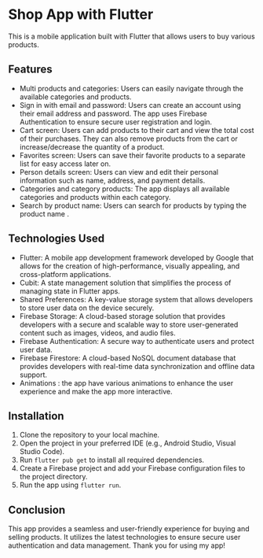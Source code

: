 # Shop App with Flutter

This is a mobile application built with Flutter that allows users to buy  various products. 

## Features

- Multi products and categories:  Users can easily navigate through the available categories and products.
- Sign in with email and password: Users can create an account using their email address and password. The app uses Firebase Authentication to ensure secure user registration and login.
- Cart screen: Users can add products to their cart and view the total cost of their purchases. They can also remove products from the cart or increase/decrease the quantity of a product.
- Favorites screen: Users can save their favorite products to a separate list for easy access later on.
- Person details screen: Users can view and edit their personal information such as name, address, and payment details.
- Categories and category products: The app displays all available categories and products within each category.
- Search by product name: Users can search for products by typing the product name .

## Technologies Used

- Flutter: A mobile app development framework developed by Google that allows for the creation of high-performance, visually appealing, and cross-platform applications.
- Cubit: A state management solution that simplifies the process of managing state in Flutter apps.
- Shared Preferences: A key-value storage system that allows developers to store user data on the device securely.
- Firebase Storage: A cloud-based storage solution that provides developers with a secure and scalable way to store user-generated content such as images, videos, and audio files.
- Firebase Authentication: A secure way to authenticate users and protect user data.
- Firebase Firestore: A cloud-based NoSQL document database that provides developers with real-time data synchronization and offline data support.
- Animations : the app have various animations to enhance the user experience and make the app more interactive.

## Installation

1. Clone the repository to your local machine.
2. Open the project in your preferred IDE (e.g., Android Studio, Visual Studio Code).
3. Run `flutter pub get` to install all required dependencies.
4. Create a Firebase project and add your Firebase configuration files to the project directory.
5. Run the app using `flutter run`.

## Conclusion

This app provides a seamless and user-friendly experience for buying and selling products. It utilizes the latest technologies to ensure secure user authentication and data management. Thank you for using my app!
